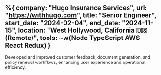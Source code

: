 %{
  company: "Hugo Insurance Services",
  url: "https://withhugo.com",
  title: "Senior Engineer",
  start_date: "2024-02-04",
  end_date: "2024-11-15",
  location: "West Hollywood, California 🇺🇸 (Remote)",
  tools: ~w(Node TypeScript AWS React Redux)
}
---
Developed and improved customer feedback, document generation, and policy renewal workflows, enhancing user experience and operational efficiency.
